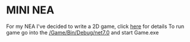 # MINI NEA

For my NEA I've decided to write a 2D game, click [here](https://github.com/WolfDen133/MiniNEA/blob/main/Game/Docs/MiniNEA%20Documentation.md) for details
To run game go into the [/Game/Bin/Debug/net7.0](https://github.com/WolfDen133/MiniNEA/tree/main/Game/bin/Debug/net7.0) and start Game.exe
